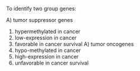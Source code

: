 To identify two group genes:

A) tumor suppressor genes
1. hypermethylated in cancer
2. low-expression in cancer
3. favorable in cancer survival
A) tumor oncogenes
1. hypo-methylated in cancer
2. high-expression in cancer
3. unfavorable in cancer survival

